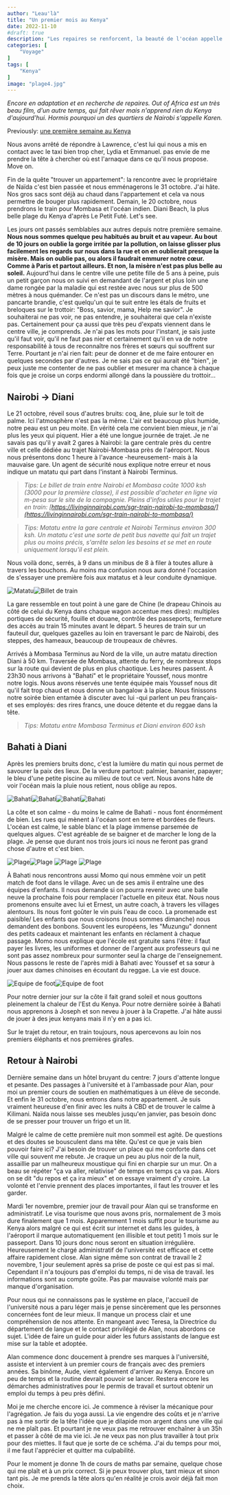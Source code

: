 ```yaml
---
author: "Leau'là"
title: "Un premier mois au Kenya"
date: 2022-11-10
#draft: true
description: "Les repaires se renforcent, la beauté de l'océan appelle au rêve tandis que la dureté de ma misère choque encore et nous pétris le cœur avec les contradictions du monde. "
categories: [
    "Voyage"
]
tags: [
    "Kenya"
]
image: "plage4.jpg"
---
```


_Encore en adaptation et en recherche de repaires. Out of Africa est un très beau film, d'un autre temps, qui fait rêver mais n'apprend rien du Kenya d'aujourd'hui. Hormis pourquoi un des quartiers de Nairobi s'appelle Karen._

Previously: [une première semaine au Kenya](https://lolejeun.github.io/p/une-premi%C3%A8re-semaine-au-kenya/)

Nous avons arrêté de répondre à Lawrence, c'est lui qui nous a mis en contact avec le taxi bien trop cher, Lydia et Emmanuel. pas envie de me prendre la tête à chercher où est l'arnaque dans ce qu'il nous propose. Move on.

Fin de la quête "trouver un appartement": la rencontre avec le propriétaire de Naïda c'est bien passée et nous emménagerons le 31 octobre. J'ai hâte. Nos gros sacs sont déjà au chaud dans l'appartement et cela va nous permettre de bouger plus rapidement. Demain, le 20 octobre, nous prendrons le train pour Mombasa et l'océan indien. Diani Beach, la plus belle plage du Kenya d'après Le Petit Futé. Let's see.

Les jours ont passés semblables aux autres depuis notre première semaine. **Nous nous sommes quelque peu habitués au bruit et au vapeur. Au bout de 10 jours on oublie la gorge irritée par la pollution, on laisse glisser plus facilement les regards sur nous dans la rue et on en oublierait presque la misère. Mais on oublie pas, ou alors il faudrait emmurer notre cœur. Comme à Paris et partout ailleurs. Et non, la misère n'est pas plus belle au soleil.** Aujourd'hui dans le centre ville une petite fille de 5 ans à peine, puis un petit garçon nous on suivi en demandant de l'argent et plus loin une dame rongée par la maladie qui est restée avec nous sur plus de 500 mètres à nous quémander. Ce n'est pas un discours dans le métro, une pancarte brandie, c'est quelqu'un qui te suit entre les étals de fruits et breloques sur le trottoir: "Boss, savior, mama, Help me savior". Je souhaiterai ne pas voir, ne pas entendre, je souhaiterai que cela n'existe pas. Certainement pour ça aussi que très peu d'expats viennent dans le centre ville, je comprends. Je n'ai pas les mots pour l'instant, je sais juste qu'il faut voir, qu'il ne faut pas nier et certainement qu'il en va de notre responsabilité à tous de reconnaître nos frères et sœurs qui souffrent sur Terre. Pourtant je n'ai rien fait: peur de donner et de me faire entourer en quelques secondes par d'autres. Je ne sais pas ce qui aurait été "bien", je peux juste me contenter de ne pas oublier et mesurer ma chance à chaque fois que je croise un corps endormi allongé dans la poussière du trottoir...

## Nairobi -> Diani

Le 21 octobre, réveil sous d'autres bruits: coq, âne, pluie sur le toit de palme. Ici l'atmosphère n'est pas la même. L'air est beaucoup plus humide, notre peau est un peu moite. En vérité cela me convient bien mieux, je n'ai plus les yeux qui piquent. Hier a été une longue journée de trajet. Je ne savais pas qu'il y avait 2 gares à Nairobi: la gare centrale près du centre ville et celle dédiée au trajet Nairobi-Mombasa près de l'aéroport. Nous nous présentons donc 1 heure à l'avance -heureusement- mais à la mauvaise gare. Un agent de sécurité nous explique notre erreur et nous indique un matatu qui part dans l'instant à Nairobi Terminus.

> _Tips: Le billet de train entre Nairobi et Mombasa coûte 1000 ksh (3000 pour la première classe), il est possible d'acheter en ligne via m-pesa sur le site de la compagnie. Pleins d'infos utiles pour le trajet en train: [https://livinginnairobi.com/sgr-train-nairobi-to-mombasa/](https://livinginnairobi.com/sgr-train-nairobi-to-mombasa/)_

> _Tips: Matatu entre la gare centrale et Nairobi Terminus environ 300 ksh. Un matatu c'est une sorte de petit bus navette qui fait un trajet plus ou moins précis, s'arrête selon les besoins et se met en route uniquement lorsqu'il est plein._


Nous voilà donc, serrés, à 9 dans un minibus de 8 à filer à toutes allure à travers les bouchons. Au moins ma confusion nous aura donné l'occasion de s'essayer une première fois aux matatus et à leur conduite dynamique.

![Matatu](matatu.jpg)![Billet de train](billet.jpg)

La gare ressemble en tout point à une gare de Chine (le drapeau Chinois au côté de celui du Kenya dans chaque wagon accentue mes dires): multiples portiques de sécurité, fouille et douane, contrôle des passeports, fermeture des accès au train 15 minutes avant le départ. 5 heures de train sur un fauteuil dur, quelques gazelles au loin en traversant le parc de Nairobi, des steppes, des hameaux, beaucoup de troupeaux de chèvres.

Arrivés à Mombasa Terminus au Nord de la ville, un autre matatu direction Diani à 50 km. Traversée de Mombasa, attente du ferry, de nombreux stops sur la route qui devient de plus en plus chaotique. Les heures passent. À 23h30 nous arrivons à "Bahati" et le propriétaire Youssef, nous montre notre logis. Nous avons réservés une tente équipée mais Youssef nous dit qu'il fait trop chaud et nous donne un bangalow à la place. Nous finissons notre soirée bien entamée à discuter avec lui -qui parlent un peu français- et ses employés: des rires francs, une douce détente et du reggae dans la tête.

> _Tips: Matatu entre Mombasa Terminus et Diani environ 600 ksh_

## Bahati à Diani

Après les premiers bruits donc, c'est la lumière du matin qui nous permet de savourer la paix des lieux. De la verdure partout: palmier, bananier, papayer; le bleu d'une petite piscine au milieu de tout ce vert. Nous avons hâte de voir l'océan mais la pluie nous retient, nous oblige au repos.

![Bahati](bahati1.jpg)![Bahati](bahati2.jpg)![Bahati](bahati3.jpg)![Bahati](bahati4.jpg)

La côte et son calme - du moins le calme de Bahati - nous font énormément de bien. Les rues qui mènent à l'océan sont en terre et bordées de fleurs. L'océan est calme, le sable blanc et la plage immense parsemée de quelques algues. C'est agréable de se baigner et de marcher le long de la plage. Je pense que durant nos trois jours ici nous ne feront pas grand chose d'autre et c'est bien.

![Plage](plage1.jpg)![Plage](plage2.jpg) ![Plage](plage3.jpg) ![Plage](plage4.jpg)

À Bahati nous rencontrons aussi Momo qui nous emmène voir un petit match de foot dans le village. Avec un de ses amis il entraîne une des équipes d'enfants. Il nous demande si on pourra revenir avec une balle neuve la prochaine fois pour remplacer l'actuelle en piteux état. Nous nous promenons ensuite avec lui et Ernest, un autre coach, à travers les villages alentours. Ils nous font goûter le vin puis l'eau de coco. La promenade est paisible/ Les enfants que nous croisons (nous sommes dimanche) nous demandent des bonbons. Souvent les européens, les "Muzungu" donnent des petits cadeaux et maintenant les enfants en réclament à chaque passage. Momo nous explique que l'école est gratuite sans l'être: il faut payer les livres, les uniformes et donner de l'argent aux professeurs qui ne sont pas assez nombreux pour surmonter seul la charge de l'enseignement. Nous passons le reste de l'après midi à Bahati avec Youssef et sa sœur à jouer aux dames chinoises en écoutant du reggae. La vie est douce.

![Equipe de foot](equipe1.jpg)![Equipe de foot](equipe2.jpg)

Pour notre dernier jour sur la côte il fait grand soleil et nous gouttons pleinement la chaleur de l'Est du Kenya. Pour notre dernière soirée à Bahati nous apprenons à Joseph et son neveu à jouer à la Crapette. J'ai hâte aussi de jouer à des jeux kenyans mais il n'y en a pas ici.  

Sur le trajet du retour, en train toujours, nous apercevons au loin nos premiers éléphants et nos premières girafes.

## Retour à Nairobi

Dernière semaine dans un hôtel bruyant du centre: 7 jours d'attente longue et pesante. Des passages à l'université et à l'ambassade pour Alan, pour moi un premier cours de soutien en mathématiques à un élève de seconde. Et enfin le 31 octobre, nous entrons dans notre appartement. Je suis vraiment heureuse d'en finir avec les nuits à CBD et de trouver le calme à Kilimani. Naïda nous laisse ses meubles jusqu'en janvier, pas besoin donc de se presser pour trouver un frigo et un lit.

Malgré le calme de cette première nuit mon sommeil est agité. De questions et des doutes se bousculent dans ma tête. Qu'est ce que je vais bien pouvoir faire ici? J'ai besoin de trouver un place qui me conforte dans cet ville qui souvent me rebute. Je craque un peu au plus noir de la nuit, assaillie par un malheureux moustique qui fini en charpie sur un mur. On a beau se répéter "ça va aller, relativise" de temps en temps ça va pas. Alors on se dit "du repos et ça ira mieux" et on essaye vraiment d'y croire. La volonté et l'envie prennent des places importantes, il faut les trouver et les garder.  

Mardi 1er novembre, premier jour de travail pour Alan qui se transforme en administratif. Le visa tourisme que nous avons pris, normalement de 3 mois dure finalement que 1 mois. Apparemment 1 mois suffit pour le tourisme au Kenya alors malgré ce qui est écrit sur internet et dans les guides, à l'aéroport il marque automatiquement (en illisible et tout petit) 1 mois sur le passeport. Dans 10 jours donc nous seront en situation irrégulière. Heureusement le chargé administratif de l'université est efficace et cette affaire rapidement close. Alan signe même son contrat de travail le 2 novembre, 1 jour seulement après sa prise de poste ce qui est pas si mal. Cependant il n'a toujours pas d'emploi du temps, ni de visa de travail. les informations sont au compte goûte. Pas par mauvaise volonté mais par manque d'organisation.

Pour nous qui ne connaissons pas le système en place, l'accueil de l'université nous a paru léger mais je pense sincèrement que les personnes concernées font de leur mieux. Il manque un process clair et une compréhension de nos attente. En mangeant avec Teresa, la Directrice du département de langue et le contact privilégié de Alan, nous abordons ce sujet. L'idée de faire un guide pour aider les futurs assistants de langue  est mise sur la table et adoptée.

Alan commence donc doucement à prendre ses marques à l'université, assiste et intervient à un premier cours de français avec des premiers années. Sa binôme, Aude, vient également d'arriver au Kenya. Encore un peu de temps et la routine devrait pouvoir se lancer. Restera encore les démarches administratives pour le permis de travail et surtout obtenir un emploi du temps à peu près défini.

Moi je me cherche encore ici. Je commence à réviser la mécanique pour l'agrégation. Je fais du yoga aussi. La vie engendre des coûts et je n'arrive pas à me sortir de la tête l'idée que je dilapide mon argent dans une ville qui ne me plaît pas. Et pourtant je ne veux pas me retrouver enchaîner à un 35h et passer à côté de ma vie ici. Je ne veux pas non plus travailler à tout prix pour des miettes. Il faut que je sorte de ce schéma. J'ai du temps pour moi, il me faut l'apprécier et quitter ma culpabilité.

Pour le moment je donne 1h de cours de maths par semaine, quelque chose qui me plaît et à un prix correct. Si je peux trouver plus, tant mieux et sinon tant pis. Je me prends la tête alors qu'en réalité je crois avoir déjà fait mon choix.
